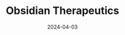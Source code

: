 ---  
layout: startup_page  
title: "Obsidian Therapeutics"  
id: "obsidiantx.com"  
permalink: "/obsidiantherapeuticsobsidiantx.com04032024/"  
website: "https://www.obsidiantx.com/"  
funding_round: "Series C"  
funding_amount: "$160.5M"  
investors: "Wellington Management, Foresite Capital, Janus Henderson Investors, Novo Holdings A/S, Paradigm BioCapital, RTW Investments, T. Rowe Price, Woodline Partners LP, Atlas Venture, Blue Owl Healthcare Opportunities, Bristol Myers Squibb, Deep Track Capital, Logos Capital, RA Capital Management, TCGX, Samsara BioCapital, Surveyor Capital"  
about: "Obsidian Therapeutics is a clinical-stage biotechnology company developing engineered cell and gene therapies. Their lead program, OBX-115, is a novel engineered tumor-infiltrating lymphocyte (TIL) cell therapy designed to improve the treatment of advanced or metastatic melanoma and other solid tumors. The company utilizes its proprietary cytoDRiVE® technology for precise regulation of protein function."  
markets: "Biotechnology, Cell Therapy, Gene Therapy, Oncology, Health Care, Pharmaceutical"  
hq: "Cambridge, Massachusetts, United States"  
founded_year: "2015"  
linkedin: "https://www.linkedin.com/company/obsidian-therapeutics/"  
twitter: "https://twitter.com/obsidian_tx"  
instagram: ""  
facebook: ""  
crunchbase: "https://www.crunchbase.com/organization/obsidian-therapeutics"  
pitchbook: ""  

date_display: "03-Apr-2024"  
date: "2024-04-03"

# SEO Optimization  
meta_title: "Obsidian Therapeutics - Series C Funding ($160.5M)"  
meta_description: "Obsidian Therapeutics, Obsidian Therapeutics is a clinical-stage biotechnology company developing engineered cell and gene therapies. Their lead program, OBX-115, is a novel..."  
meta_keywords: "Obsidian Therapeutics, Biotechnology, Cell Therapy, Gene Therapy, Oncology, Health Care, Pharmaceutical, Series C funding"  
canonical_url: "https://startup.projectstartups.com/obsidiantherapeuticsobsidiantx.com04032024/"  
---